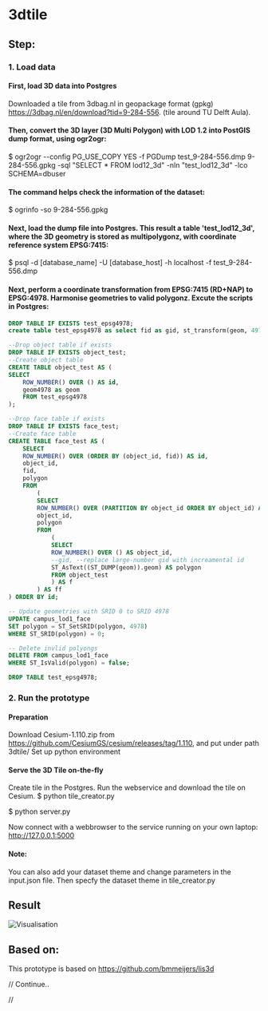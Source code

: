# 3dtile

## Step:

### 1. Load data
#### First, load 3D data into Postgres
Downloaded a tile from 3dbag.nl in geopackage format (gpkg) https://3dbag.nl/en/download?tid=9-284-556. (tile around TU Delft Aula).


#### Then, convert the 3D layer (3D Multi Polygon) with LOD 1.2 into PostGIS dump format, using ogr2ogr:
$ ogr2ogr --config PG_USE_COPY YES -f PGDump test_9-284-556.dmp 9-284-556.gpkg -sql "SELECT * FROM lod12_3d" -nln "test_lod12_3d" -lco SCHEMA=dbuser

#### The command helps check the information of the dataset:
$ ogrinfo -so 9-284-556.gpkg


#### Next, load the dump file into Postgres. This result a table 'test_lod12_3d', where the 3D geometry is stored as multipolygonz, with coordinate reference system EPSG:7415:
$ psql -d [database_name] -U [database_host] -h localhost -f test_9-284-556.dmp


#### Next, perform a coordinate transformation from EPSG:7415 (RD+NAP) to EPSG:4978. Harmonise geometries to valid polygonz. Excute the scripts in Postgres:
```sql
DROP TABLE IF EXISTS test_epsg4978;
create table test_epsg4978 as select fid as gid, st_transform(geom, 4978) as geom4978 from dbuser.test_lod12_3d;

--Drop object table if exists
DROP TABLE IF EXISTS object_test;
--Create object table
CREATE TABLE object_test AS (
SELECT 
	ROW_NUMBER() OVER () AS id,
	geom4978 as geom
	FROM test_epsg4978  
);

--Drop face table if exists
DROP TABLE IF EXISTS face_test;
--Create face table
CREATE TABLE face_test AS (
	SELECT 
	ROW_NUMBER() OVER (ORDER BY (object_id, fid)) AS id,
	object_id,
	fid,
	polygon
	FROM
		(
		SELECT 
		ROW_NUMBER() OVER (PARTITION BY object_id ORDER BY object_id) AS fid,
		object_id,
		polygon
		FROM 
			(
			SELECT 
			ROW_NUMBER() OVER () AS object_id,
			--gid, --replace large-number gid with increamental id              
			ST_AsText((ST_DUMP(geom)).geom) AS polygon
			FROM object_test
			) AS f
		) AS ff
) ORDER BY id;

-- Update geometries with SRID 0 to SRID 4978
UPDATE campus_lod1_face
SET polygon = ST_SetSRID(polygon, 4978)
WHERE ST_SRID(polygon) = 0;

-- Delete invlid polyongs
DELETE FROM campus_lod1_face
WHERE ST_IsValid(polygon) = false;

DROP TABLE test_epsg4978;
```

### 2. Run the prototype

#### Preparation
Download Cesium-1.110.zip from https://github.com/CesiumGS/cesium/releases/tag/1.110, and put under path 3dtile/
Set up python environment

#### Serve the 3D Tile on-the-fly
Create tile in the Postgres. Run the webservice and download the tile on Cesium.
$ python tile_creator.py

$ python server.py

Now connect with a webbrowser to the service running on your own laptop: http://127.0.0.1:5000

#### Note:
You can also add your dataset theme and change parameters in the input.json file. Then specfy the dataset theme in tile_creator.py


## Result
![Visualisation](https://github.com/zoeysunrise/3dtile/tree/test1/9-284-556.png)


## Based on:
This prototype is based on https://github.com/bmmeijers/lis3d

// Continue..

//